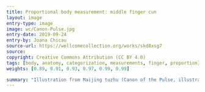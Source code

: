 ```yaml
---
title: Proportional body measurement: middle finger cun
layout: image
entry-type: image
image: wc/Canon-Pulse.jpg
entry-date: 2019-09-24
entry-by: Joana Chicau
source-url: https://wellcomecollection.org/works/skd8xsg7
source:
copyright: Creative Commons Attribution (CC BY 4.0) 
tags: [body, anatomy, categorization, measurements, finger, proportion]
weights: [0.89, 0.91, 0.93, 0.97, 0.99, 0.99]

summary: "Illustration from Maijing tuzhu (Canon of the Pulse, illustrated and annotated), author unknown, published in 1901 (27th year of the Guangxu reign period of the Qing dynasty)."
---
```

